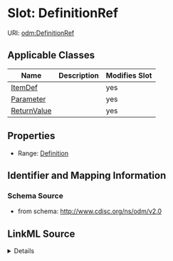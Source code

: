 # Slot: DefinitionRef

URI: [odm:DefinitionRef](http://www.cdisc.org/ns/odm/v2.0/DefinitionRef)



<!-- no inheritance hierarchy -->




## Applicable Classes

| Name | Description | Modifies Slot |
| --- | --- | --- |
[ItemDef](ItemDef.md) |  |  yes  |
[Parameter](Parameter.md) |  |  yes  |
[ReturnValue](ReturnValue.md) |  |  yes  |







## Properties

* Range: [Definition](Definition.md)





## Identifier and Mapping Information







### Schema Source


* from schema: http://www.cdisc.org/ns/odm/v2.0




## LinkML Source

<details>
```yaml
name: DefinitionRef
from_schema: http://www.cdisc.org/ns/odm/v2.0
rank: 1000
alias: DefinitionRef
domain_of:
- ItemDef
- Parameter
- ReturnValue
range: Definition

```
</details>